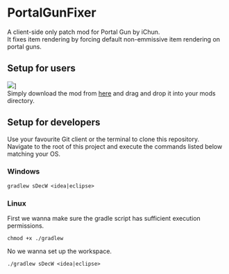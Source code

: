 # PortalGunFixer
A client-side only patch mod for Portal Gun by iChun.  
It fixes item rendering by forcing default non-emmissive item rendering on portal guns.
## Setup for users
![](http://cf.way2muchnoise.eu/324827.svg)]  
Simply download the mod from [here](https://minecraft.curseforge.com/projects/portal-gun-fixer) and drag and drop it into your mods directory.   
## Setup for developers
Use your favourite Git client or the terminal to clone this repository.   
Navigate to the root of this project and execute the commands listed below matching your OS.   
### Windows
```BATCH
gradlew sDecW <idea|eclipse>
```
### Linux
First we wanna make sure the gradle script has sufficient execution permissions.   
```SH
chmod +x ./gradlew
```
No we wanna set up the workspace.   
```SH
./gradlew sDecW <idea|eclipse>
```
